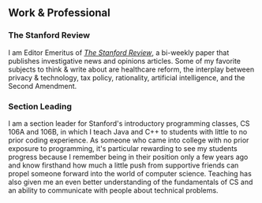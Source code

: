 ## Work & Professional

### The Stanford Review ###

I am Editor Emeritus of *[The Stanford Review](http://stanfordreview.org)*, a bi-weekly paper that publishes investigative news and opinions articles. Some of my favorite subjects to think &amp; write about are healthcare reform, the interplay between privacy &amp; technology, tax policy, rationality, artificial intelligence, and the Second Amendment.

### Section Leading ###

I am a section leader for Stanford's introductory programming classes, CS 106A and 106B, in which I teach Java and C++ to students with little to no prior coding experience. As someone who came into college with no prior exposure to programming, it's particular rewarding to see my students progress because I remember being in their position only a few years ago and know firsthand how much a little push from supportive friends can propel someone forward into the world of computer science. Teaching has also given me an even better understanding of the fundamentals of CS and an ability to communicate with people about technical problems.
